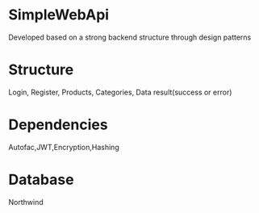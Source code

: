 # SimpleWebApi
Developed based on a strong backend structure through design patterns

# Structure
Login, Register, Products, Categories, Data result(success or error)

# Dependencies
Autofac,JWT,Encryption,Hashing

# Database
Northwind
